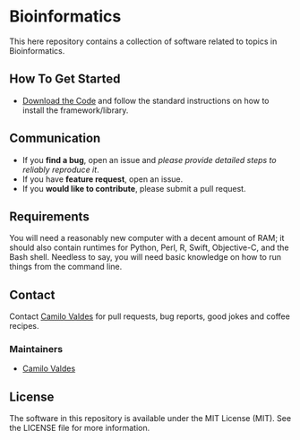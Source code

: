 Bioinformatics
============

This here repository contains a collection of software related to topics in Bioinformatics.


## How To Get Started

- [Download the Code](https://github.com/camilo-v/Bioinformatics/archive/master.zip) and follow the standard instructions on how to install the framework/library.

## Communication

- If you **find a bug**, open an issue and _please provide detailed steps to reliably reproduce it_.
- If you have **feature request**, open an issue.
- If you **would like to contribute**, please submit a pull request.

## Requirements

You will need a reasonably new computer with a decent amount of RAM; it should also contain runtimes for Python, Perl, R, Swift, Objective-C, and the Bash shell. Needless to say, you will need basic knowledge on how to run things from the command line.


## Contact

Contact [Camilo Valdes](mailto:cvaldes3@miami.edu) for pull requests, bug reports, good jokes and coffee recipes.

### Maintainers

- [Camilo Valdes](mailto:cvaldes3@miami.edu)



## License

The software in this repository is available under the MIT License (MIT).  See the LICENSE file for more information.
